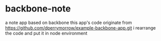 # backbone-note
a note app based on backbone
this app's code originate from https://github.com/dperrymorrow/example-backbone-app.git
i rearrange the code and put it in node environment
